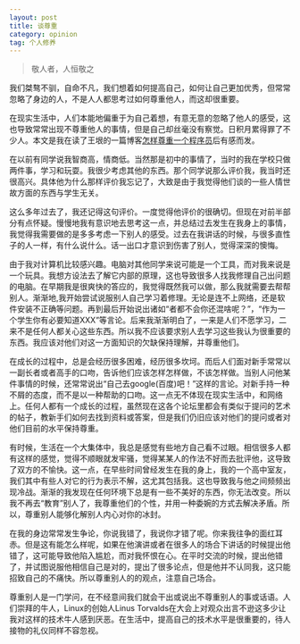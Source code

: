 ```yaml
---
layout: post
title: 谈尊重
category: opinion
tag: 个人修养
---
```


> 敬人者，人恒敬之

我们桀骜不驯，自命不凡，我们想着如何提高自己，如何让自己更加优秀，但常常忽略了身边的人，不是人人都思考过如何尊重他人，而这却很重要。

在现实生活中，人们本能地偏重于为自己着想，有意无意的忽略了他人的感受，这也导致常常出现不尊重他人的事情，但是自己却丝毫没有察觉。日积月累得罪了不少人。本文是我在读了王垠的一篇博客[怎样尊重一个程序员](http://www.jianshu.com/p/b588d62daaa0)后有感而发。

在以前有同学说我智商高，情商低。当然那是初中的事情了，当时的我在学校只做两件事，学习和玩耍。我很少考虑其他的东西。那个同学说那么评价我，我当时还很高兴。具体他为什么那样评价我忘记了，大致是由于我觉得他们谈的一些人情世故方面的东西与学生无关。

这么多年过去了，我还记得这句评价。一度觉得他评价的很确切。但现在对前半部分有点怀疑。慢慢地我有意识地去思考这一点，并总结过去发生在我身上的事情，我觉得我需要做的是多多考虑一下别人的感受。过去在我讲话的时候，与很多直性子的人一样，有什么说什么。话一出口才意识到伤害了别人，觉得深深的懊悔。

由于我对计算机比较感兴趣。电脑对其他同学来说可能是一个工具，而对我来说是一个玩具。我想方设法去了解它内部的原理，这也导致很多人找我修理自己出问题的电脑。在早期我是很爽快的答应的，我觉得既然我可以做，那么我就需要去帮帮别人。渐渐地,我开始尝试说服别人自己学习着修理。无论是连不上网络，还是软件安装不正确等问题。再到最后开始说出诸如“者都不会你还混啥呢？”，“作为一个学生你有必要知道XXX”等言论。后来我渐渐明白了，一来是人们不愿学习，二来不是任何人都关心这些东西。所以我不应该要求别人去学习这些我认为很重要的东西。我应该对他们对这一方面知识的欠缺保持理解，并尊重他们。

在成长的过程中，总是会经历很多困难，经历很多坎坷。而后人们面对新手常常以一副长者或者高手的口吻，告诉他们应该怎样怎样做，不该怎样做。当别人问他某件事情的时候，还常常说出“自己去google(百度)吧！”这样的言论。对新手持一种不屑的态度，而不是以一种帮助的口吻。这一点无不体现在现实生活中，和网络上。任何人都有一个成长的过程，虽然现在这各个论坛里都会有类似于提问的艺术的帖子，教新手们如何去找到资料或答案，但是我们仍旧应该对他们的提问或者对他们目前的水平保持尊重。

有时候，生活在一个大集体中，我总是感觉有些地方自己看不过眼。相信很多人都有这样的感觉，觉得不顺眼就发牢骚，觉得某某人的作法不好而去批评他，这导致了双方的不愉快。这一点，在早些时间曾经发生在我的身上，我的一个高中室友，我们其中有些人对它的行为表示不解，这尤其包括我。这也导致我与他之间频频出现冷战。渐渐的我发现在任何环境下总是有一些不美好的东西，你无法改变。所以我不再去“教育”别人了，我尊重他们的个性，并用一种委婉的方式去解决矛盾。所以，尊重别人能够化解别人内心对你的冰封。


在我的身边常常发生争论，你说我错了，我说你才错了呢。你来我往争的面红耳赤。但是这有能怎么样呢，如果在他演讲或者在很多人的场合下讲话的时候提出他错了，这可能导致他陷入尴尬，而对我怀恨在心。在平时交流的时候，提出他错了，并试图说服他相信自己是对的，提出了很多论点，但是他并不认同我，这只能招致自己的不痛快。所以尊重别人的的观点，注意自己场合。

尊重别人是一门学问，在不经意间我们就会干出或说出不尊重别人的事或话语。人们崇拜的牛人，Linux的创始人Linus Torvalds在大会上对观众出言不逊这多少让我对这样的技术牛人感到厌恶。在生活中，提高自己的技术水平是很重要的，待人接物的礼仪同样不容忽视。

